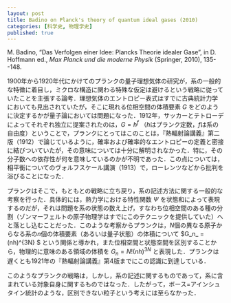 ```yaml
---
layout: post
title: Badino on Planck's theory of quantum ideal gases (2010)
categories: [科学史, 物理学史]
published: true
---
```


M. Badino, “Das Verfolgen einer Idee: Plancks Theorie idealer Gase”, in D. Hoffmann ed., _Max Planck und die moderne Physik_ (Springer, 2010), 135--148.

1900年から1920年代にかけてのプランクの量子理想気体の研究が，系の一般的な特徴に着目し，ミクロな構造に関わる特殊な仮定は避けるという戦略に従っていたことを主張する論考．理想気体のエントロピー表式はすでに古典統計力学においても見出されていたが，そこに現れる位相空間の体積要素 _G_ をどのように決定するかが量子論においては問題になった．1912年，サッカーとテトローデによってそれぞれ独立に提案されたのは，$G = h^f$ （$h$はプランク定数，$f$は系の自由度）ということで，プランクにとってはこのことは，『熱輻射論講義』第二版（1912）で論じているように，確率および確率的なエントロピーの定義と密接に結びついていたが，その意味については十分に解明されなかった．特に，その分子数への依存性が何を意味しているのかが不明であった．この点については，相平衡についてのヴォルフスケール講演（1913）で，ローレンツなどから批判を浴びることになった．

プランクはそこで，もともとの戦略に立ち戻り，系の記述方法に関する一般的な考察を行った．具体的には，熱力学における特性関数 $\Psi$ を状態和によって表現するのだが，それは問題を系の状態の数え上げ，すなわち位相空間のある種の分割（ゾンマーフェルトの原子物理学はすでにこのテクニックを提供していた）へと落とし込むことだった．このような考察からプランクは，$N$個の異なる原子からなる系の$n$個の体積要素（あるいは量子状態）の体積について $G_n_ = (nh)^{3N} $ という関係と導かれ，また位相空間と状態空間を区別することから，物理的に意味のある領域の体積を $G_n = N! (nh)^{3N}$ と表現した．プランクは遅くとも1921年の『熱輻射論講義』第4版までにこの認識に到達している．

このようなプランクの戦略は，しかし，系の記述に関するものであって，系に含まれている対象自身に関するものではなった．したがって，ボース=アインシュタイン統計のような，区別できない粒子という考えには至らなかった．
